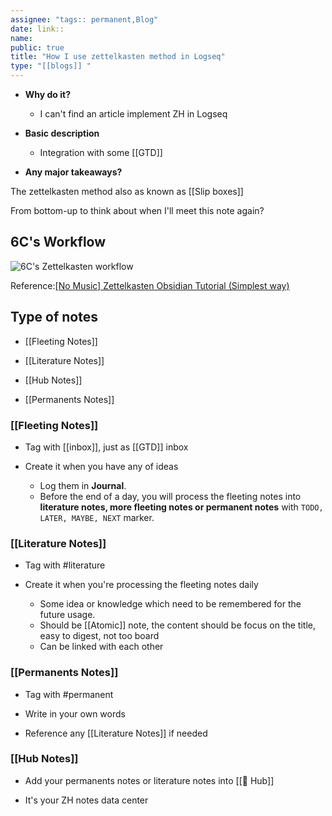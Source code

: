 ```yaml
---
assignee: "tags:: permanent,Blog"
date: link::
name: 
public: true
title: "How I use zettelkasten method in Logseq"
type: "[[blogs]] "
---
```


- **Why do it?**
	- I can't find an article implement ZH in Logseq

- **Basic description**
	- Integration with some [[GTD]]

- **Any major takeaways?**

The zettelkasten method also as known as [[Slip boxes]]

From bottom-up to think about when I'll meet this note again?

## 6C's Workflow

![6C's Zettelkasten workflow](https://i.imgur.com/mXy3Eic.jpg)

Reference:[[No Music] Zettelkasten Obsidian Tutorial (Simplest way)](https://www.youtube.com/watch?v=joi-uiO_mdc&ab_channel=DarinSuthapong)

## Type of notes

- [[Fleeting Notes]]

- [[Literature Notes]]

- [[Hub Notes]]

- [[Permanents Notes]]


### [[Fleeting Notes]]

- Tag with [[inbox]], just as [[GTD]] inbox

- Create it when you have any of ideas
	- Log them in **Journal**.
	- Before the end of a day, you will process the fleeting notes into **literature notes, more fleeting notes or permanent notes** with `TODO, LATER, MAYBE, NEXT` marker.

### [[Literature Notes]]

- Tag with #literature

- Create it when you're processing the fleeting notes daily
	- Some idea or knowledge which need to be remembered for the future usage.
	- Should be [[Atomic]] note, the content should be focus on the title, easy to digest, not too board
	- Can be linked with each other

### [[Permanents Notes]]

- Tag with #permanent

- Write in your own words

- Reference any [[Literature Notes]] if needed

### [[Hub Notes]]

- Add your permanents notes  or literature notes into [[💾 Hub]]

- It's your ZH notes data center

